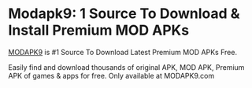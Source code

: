 # Modapk9: 1 Source To Download & Install Premium MOD APKs


[MODAPK9](https://modapk9.com) is #1 Source To Download Latest Premium MOD APKs Free.

Easily find and download thousands of original APK, MOD APK, Premium APK of games & apps for free. Only available at MODAPK9.com
